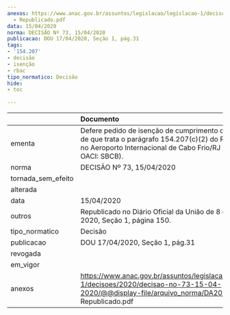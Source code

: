 ```yaml
---
anexos: https://www.anac.gov.br/assuntos/legislacao/legislacao-1/decisoes/2020/decisao-no-73-15-04-2020/@@display-file/arquivo_norma/DA2020-0073
  - Republicado.pdf
data: 15/04/2020
norma: DECISÃO Nº 73, 15/04/2020
publicacao: DOU 17/04/2020, Seção 1, pág.31
tags:
- '154.207'
- decisão
- isenção
- rbac
tipo_normatico: Decisão
hide: 
- toc 
 
---
```


|                    | Documento                                                                                                                                                                  |
|:-------------------|:---------------------------------------------------------------------------------------------------------------------------------------------------------------------------|
| ementa             | Defere pedido de isenção de cumprimento do requisito de que trata o parágrafo 154.207(c)(2) do RBAC nº 154 no Aeroporto Internacional de Cabo Frio/RJ (código OACI: SBCB). |
| norma              | DECISÃO Nº 73, 15/04/2020                                                                                                                                                  |
| tornada_sem_efeito |                                                                                                                                                                            |
| alterada           |                                                                                                                                                                            |
| data               | 15/04/2020                                                                                                                                                                 |
| outros             | Republicado no Diário Oficial da União de 8 de maio de 2020, Seção 1, página 150.                                                                                          |
| tipo_normatico     | Decisão                                                                                                                                                                    |
| publicacao         | DOU 17/04/2020, Seção 1, pág.31                                                                                                                                            |
| revogada           |                                                                                                                                                                            |
| em_vigor           |                                                                                                                                                                            |
| anexos             | https://www.anac.gov.br/assuntos/legislacao/legislacao-1/decisoes/2020/decisao-no-73-15-04-2020/@@display-file/arquivo_norma/DA2020-0073 - Republicado.pdf                 |